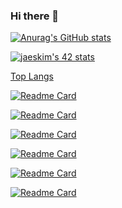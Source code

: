 ### Hi there 👋
[![Anurag's GitHub stats](https://github-readme-stats.vercel.app/api?username=thezedzed&count_private=true&show_icons=true&theme=radical)](https://github.com/anuraghazra/github-readme-stats)

[![jaeskim's 42 stats](https://badge42.herokuapp.com/api/stats/azeraoul?privacyName=true)](https://github.com/JaeSeoKim/badge42)

[Top Langs](https://github-readme-stats.vercel.app/api/top-langs/?username=thezedzed&layout=compact)

[![Readme Card](https://github-readme-stats.vercel.app/api/pin/?username=thezedzed&repo=pipex)](https://github.com/thezedzed/pipex)

[![Readme Card](https://github-readme-stats.vercel.app/api/pin/?username=thezedzed&repo=philosopher)](https://github.com/thezedzed/philosopher)

[![Readme Card](https://github-readme-stats.vercel.app/api/pin/?username=thezedzed&repo=printf)](https://github.com/thezedzed/printf)

[![Readme Card](https://github-readme-stats.vercel.app/api/pin/?username=thezedzed&repo=miniRT)](https://github.com/thezedzed/miniRT)

[![Readme Card](https://github-readme-stats.vercel.app/api/pin/?username=thezedzed&repo=gnl)](https://github.com/thezedzed/gnl)

[![Readme Card](https://github-readme-stats.vercel.app/api/pin/?username=thezedzed&repo=libft)](https://github.com/thezedzed/libft)
